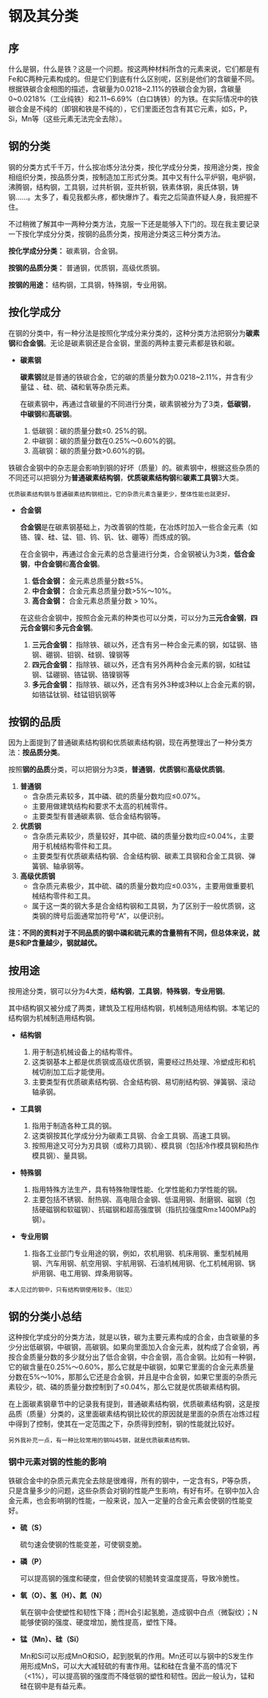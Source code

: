 # 钢及其分类

## 序

什么是钢，什么是铁？这是一个问题。按这两种材料所含的元素来说，它们都是有Fe和C两种元素构成的。但是它们到底有什么区别呢，区别是他们的含碳量不同。根据铁碳合金相图的描述，含碳量为0.0218~2.11%的铁碳合金为钢，含碳量0~0.0218%（工业纯铁）和2.11~6.69%（白口铸铁）的为铁。在实际情况中的铁碳合金是不纯的（即钢和铁是不纯的），它们里面还包含有其它元素，如S，P，Si，Mn等（这些元素无法完全去除）。

## 钢的分类

钢的分类方式千千万，什么按冶炼分法分类，按化学成分分类，按用途分类，按金相组织分类，按品质分类，按制造加工形式分类。其中又有什么平炉钢，电炉钢，沸腾钢，结构钢，工具钢，过共析钢，亚共析钢，铁素体钢，奥氏体钢，铸钢......。太多了，看见我都头疼，都快爆炸了。看完之后简直怀疑人身，我把握不住。

不过稍微了解其中一两种分类方法，克服一下还是能够入下门的。现在我主要记录一下按化学成分分类，按钢的品质分类，按用途分类这三种分类方法。

**按化学成分分类：** 碳素钢，合金钢。

**按钢的品质分类：** 普通钢，优质钢，高级优质钢。

**按钢的用途：** 结构钢，工具钢，特殊钢，专业用钢。

## 按化学成分

在钢的分类中，有一种分法是按照化学成分来分类的，这种分类方法把钢分为**碳素钢**和**合金钢**。无论是碳素钢还是合金钢，里面的两种主要元素都是铁和碳。

- **碳素钢** 

  **碳素钢**就是普通的铁碳合金，它的碳的质量分数为0.0218~2.11%，并含有少量锰 、硅、硫、磷和氧等杂质元素。

  在碳素钢中，再通过含碳量的不同进行分类，碳素钢被分为了3类，**低碳钢**，**中碳钢**和**高碳钢**。

  1. 低碳钢：碳的质量分数≤0. 25%的钢。
  2. 中碳钢：碳的质量分数在0.25%～0.60%的钢。
  3. 高碳钢：碳的质量分数>0.60%的钢。

铁碳合金钢中的杂志是会影响到钢的好坏（质量）的。碳素钢中，根据这些杂质的不同还可以把钢分为**普通碳素结构钢**，**优质碳素结构钢**和**碳素工具钢**3大类。

```{note}
优质碳素结构钢与普通碳素结构钢相比，它的杂质元素含量更少，整体性能也就更好。
```

- **合金钢** 

  **合金钢**是在碳素钢基础上，为改善钢的性能，在冶炼时加入一些合金元素（如铬、镍、硅、锰、钼、钨、钒、钛、硼等）而炼成的钢。

  在合金钢中，再通过合金元素的总含量进行分类，合金钢被认为3类，**低合金钢**，**中合金钢**和**高合金钢**。

  1. **低合金钢：** 金元素总质量分数≤5%。
  2. **中合金钢：** 合金元素总质量分数>5%～10%。
  3. **高合金钢：** 合金元素总质量分数 > 10%。

  在这些合金钢中，按照合金元素的种类也可以分类，可以分为**三元合金钢**，**四元合金钢**和**多元合金钢**。

  1. **三元合金钢：** 指除铁、碳以外，还含有另一种合金元素的钢，如锰钢、铬钢、硼钢、钼钢、硅钢、镍钢等
  2. **四元合金钢：** 指除铁、碳以外，还含有另外两种合金元素的钢，如硅锰钢、锰硼钢、铬锰钢、铬镍钢等
  3. **多元合金钢：** 指除铁、碳以外，还含有另外3种或3种以上合金元素的钢，如铬锰钛钢、硅锰钼钒钢等

## 按钢的品质

因为上面提到了普通碳素结构钢和优质碳素结构钢，现在再整理出了一种分类方法：**按品质分类**。

按照**钢的品质**分类，可以把钢分为3类，**普通钢**，**优质钢**和**高级优质钢**。

1. **普通钢** 
   - 含杂质元素较多，其中磷、硫的质量分数均应≤0.07%。
   - 主要用做建筑结构和要求不太高的机械零件。
   - 主要类型有普通碳素钢、低合金结构钢等。
2. **优质钢** 
   - 含杂质元素较少，质量较好，其中硫、磷的质量分数均应≤0.04%，主要用于机械结构零件和工具。
   - 主要类型有优质碳素结构钢、合金结构钢、碳素工具钢和合金工具钢、弹簧钢、轴承钢等。
3. **高级优质钢** 
   - 含杂质元素极少，其中硫、磷的质量分数均应≤0.03%，主要用做重要机械结构零件和工具。
   - 属于这一类的钢大多是合金结构钢和工具钢，为了区别于一般优质钢，这类钢的牌号后面通常加符号“A”，以便识别。

**注：不同的资料对于不同品质的钢中磷和硫元素的含量稍有不同，但总体来说，就是S和P含量越少，钢就越优。** 

## 按用途

按用途分类，钢可以分为4大类，**结构钢**，**工具钢**，**特殊钢**，**专业用钢**。

其中结构钢又被分成了两类，建筑及工程用结构钢，机械制造用结构钢。本笔记的结构钢为机械制造用结构钢。

- **结构钢**
  1. 用于制造机械设备上的结构零件。
  2. 这类钢基本上都是优质钢或高级优质钢，需要经过热处理、冷塑成形和机械切削加工后才能使用。
  3. 主要类型有优质碳素结构钢、合金结构钢、易切削结构钢、弹簧钢、滚动轴承钢。

- **工具钢**
  1. 指用于制造各种工具的钢。
  2. 这类钢按其化学成分分为碳素工具钢、合金工具钢、高速工具钢。
  3. 按照用途又可分为刃具钢（或称刀具钢）、模具钢（包括冷作模具钢和热作模具钢）、量具钢。

- **特殊钢**
  1. 指用特殊方法生产，具有特殊物理性能、化学性能和力学性能的钢。
  2. 主要包括不锈钢、耐热钢、高电阻合金钢、低温用钢、耐磨钢、磁钢（包括硬磁钢和软磁钢）、抗磁钢和超高强度钢（指抗拉强度Rm≥1400MPa的钢）。

- **专业用钢**
  1. 指各工业部门专业用途的钢，例如，农机用钢、机床用钢、重型机械用钢、汽车用钢、航空用钢、宇航用钢、石油机械用钢、化工机械用钢、锅炉用钢、电工用钢、焊条用钢等。

```{note}
本人见过的钢中，只有结构钢使用较多。（拙见）
```

## 钢的分类小总结

这种按化学成分的分类方法，就是以铁，碳为主要元素构成的合金，由含碳量的多少分出低碳钢，中碳钢，高碳钢。如果向里面加入合金元素，就构成了合金钢，再按合金质量分数的多少就分出了低合金钢，中合金钢，高合金钢。比如有一种钢，它的碳含量在0.25%～0.60%，那么它就是中碳钢，如果它里面的合金元素质量分数在5%～10%，那那么它还是合金钢，并且是中合金钢，如果它里面的杂质元素较少，硫、磷的质量分数控制到了≤0.04%，那么它就是优质碳素结构钢。

在上面碳素钢章节中的记录我有提到，普通碳素结构钢，优质碳素结构钢，这是按品质（质量）分类的，这里面碳素结构钢比较优的原因就是里面的杂质在冶炼过程中得到了控制，使其在一定范围之下，杂质得到控制，钢的性能就比较好。

```{note}
另外我补充一点，有一种比较常用的钢叫45钢，就是优质碳素结构钢。
```

### 钢中元素对钢的性能的影响

铁碳合金中的杂质元素完全去除是很难得，所有的钢中，一定含有S，P等杂质，只是含量多少的问题，这些杂质会对钢的性能产生影响，有好有坏。在钢中加入合金元素，也会影响钢的性能，一般来说，加入一定量的合金元素会使钢的性能变好。

- **硫（S）**

  硫匀速会使钢的性能变差，可使钢变脆。

- **磷（P）**

  可以提高钢的强度和硬度，但会使钢的韧脆转变温度提高，导致冷脆性。

- **氧（O）、氢（H）、氮（N）**

  氧在钢中会使塑性和韧性下降；而H会引起氢脆，造成钢中白点（微裂纹）；N能够使钢的强度、硬度增加，脆性提高，塑性下降。

- **锰（Mn）、硅（Si）**

  Mn和Si可以形成MnO和SiO，起到脱氧的作用。Mn还可以与钢中的S发生作用形成MnS，可以大大减轻硫的有害作用。锰和硅在含量不高的情况下（<1%），可以提高钢的强度而不降低钢的塑性和韧性。因此一般认为，锰和硅在钢中是有益元素。

















